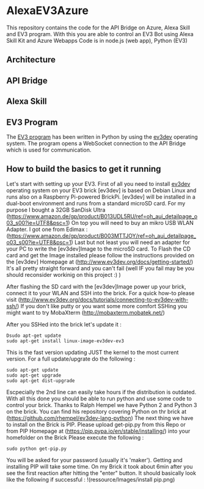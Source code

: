 # AlexaEV3Azure
This repository contains the code for the API Bridge on Azure, Alexa Skill and EV3 program.
With this you are able to control an EV3 Bot using Alexa Skill Kit and Azure Webapps
Code is in node.js (web app), Python (EV3)

## Architecture

## API Bridge

## Alexa Skill

## EV3 Program

The [EV3 program](ev3-python) has been written in Python by using the [ev3dev](http://www.ev3dev.org/) operating system. 
The program opens a WebSocket connection to the API Bridge which is used for communication. 


## How to build the basics to get it running

Let's start with setting up your EV3. First of all you need to install [ev3dev](http://www.ev3dev.org/) operating system on your EV3 brick
[ev3dev] is based on Debian Linux and runs also on a Raspberry Pi-powered BrickPi.
[ev3dev] will be installed in a dual-boot environment and runs from a standard microSD card.
For my purpose I bought a 32GB SanDisk Ultra (https://www.amazon.de/gp/product/B013UDL5RU/ref=oh_aui_detailpage_o03_s00?ie=UTF8&psc=1)
On top you will need to buy an mikro USB WLAN Adapter. I got one from Edimax : (https://www.amazon.de/gp/product/B003MTTJOY/ref=oh_aui_detailpage_o03_s00?ie=UTF8&psc=1)
Last but not least you will need an adapter for your PC to write the [ev3dev]Image to the microSD card.
To Flash the CD card and get the Image installed please follow the instructions provided on the [ev3dev] Homepage at (http://www.ev3dev.org/docs/getting-started/)
It's all pretty straight forward and you can't fail (well IF you fail may be you should reconsider workinig on this project :) )

After flashing the SD card with the [ev3dev]Image power up your brick, connect it to your WLAN and SSH into the brick. For a quick how-to please visit (http://www.ev3dev.org/docs/tutorials/connecting-to-ev3dev-with-ssh/)
If you don't like putty or you want some more comfort SSHing you might want to try MobaXterm (http://mobaxterm.mobatek.net/)

After you SSHed into the brick let's update it :
	
	Dsudo apt-get update
	sudo apt-get install linux-image-ev3dev-ev3

This is the fast version updating JUST the kernel to the most current version. For a full update/upgrate do the following :
	
	sudo apt-get update
	sudo apt-get upgrade
	sudo apt-get dist-upgrade

Escpecially the 2nd line can easily take hours if the distribution is outdated.
With all this done you should be able to run python and use some code to control your brick. Thanks to Ralph Hempel we have Python 2 and Python 3 on the brick. You can find his repository covering Python on thr brick at (https://github.com/rhempel/ev3dev-lang-python)
The next thing we have to install on the Brick is PIP. Please upload get-pip.py from this Repo or from PIP Homepage at (https://pip.pypa.io/en/stable/installing/) into your homefolder on the Brick
Please execute the following :
	
	sudo python get-pip.py

You will be asked for your password (usually it's 'maker'). Getting and installing PIP will take some time. On my Brick it took about 6min after you see the first reaction after hitting the "enter" button.
It should basically look like the following if successful :
!(ressource/Images/install pip.png)


